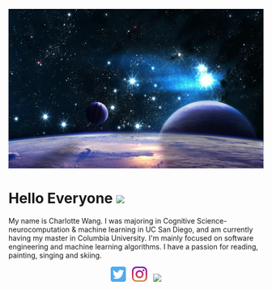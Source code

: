 ![Header](https://github.com/Charlwang922/Charlwang922/blob/41f231d6baa945f4c7b3281dfee04db145c196bc/Sky-Universe-Stars-1680-x-1050.jpg)

# Hello Everyone <img src="https://raw.githubusercontent.com/MartinHeinz/MartinHeinz/master/wave.gif" width="30px">

My name is Charlotte Wang. I was majoring in Cognitive Science-neurocomputation & machine learning in UC San Diego, and am currently having my master in Columbia University. I'm mainly focused on software engineering and machine learning algorithms. I have a passion for reading, painting, singing and skiing. 

<p align='center'>
<a href="https://twitter.com/wang_danrui"><img height="30" src="https://github.com/Charlwang922/Charlwang922/blob/main/icon/twitter.png?raw=true"></a>&nbsp;&nbsp;
<a href="https://www.instagram.com/charlotteyn_/"><img height="30" src="https://github.com/Charlwang922/Charlwang922/blob/main/icon/instagram.jpg?raw=true"></a>&nbsp;&nbsp;
<a href="https://www.linkedin.com/in/danrui-wang-121b9a251/"><img height="30" src="https://github.com/WaylonWalker/WaylonWalker/blob/main/icon/linkedin.png?raw=true"></a>
</p>

<!--
**Charlwang922/Charlwang922** is a ✨ _special_ ✨ repository because its `README.md` (this file) appears on your GitHub profile.

Here are some ideas to get you started:

- 🔭 I’m currently working on ...
- 🌱 I’m currently learning ...
- 👯 I’m looking to collaborate on ...
- 🤔 I’m looking for help with ...
- 💬 Ask me about ...
- 📫 How to reach me: ...
- 😄 Pronouns: ...
- ⚡ Fun fact: ...
-->
